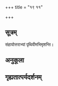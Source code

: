 +++
title = "१९ ११"

+++
## सूत्रम्
संहायोत्तराभ्यां पृथिवीमभिमृशन्ति।
## अनुकूला

## गृह्यतात्पर्यदर्शनम्

